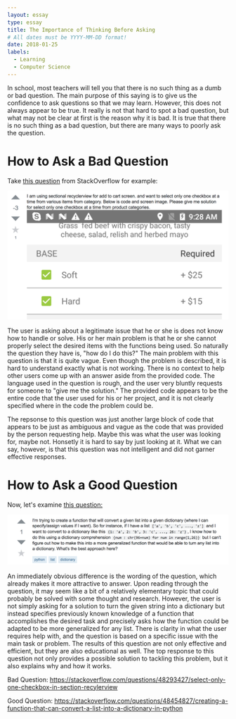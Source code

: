 ```yaml
---
layout: essay
type: essay
title: The Importance of Thinking Before Asking
# All dates must be YYYY-MM-DD format!
date: 2018-01-25
labels:
  - Learning
  - Computer Science
---
```


In school, most teachers will tell you that there is no such thing as a dumb or bad question. The main purpose of this saying is to give us the confidence to ask questions so that we may learn. However, this does not always appear to be true. It really is not that hard to spot a bad question, but what may not be clear at first is the reason why it is bad. It is true that there is no such thing as a bad question, but there are many ways to poorly ask the question. 

# How to Ask a Bad Question

Take [this question](https://stackoverflow.com/questions/48293427/select-only-one-checkbox-in-section-recylerview) from StackOverflow for example: 

<img class="ui large rounded image" src="../images/BadQuestion.png">

The user is asking about a legitimate issue that he or she is does not know how to handle or solve. His or her main problem is that he or she cannot properly select the desired items with the functions being used. So naturally the question they have is, "how do I do this?" The main problem with this question is that it is quite vague. Even though the problem is described, it is hard to understand exactly what is not working. There is no context to help other users come up with an answer aside from the provided code. The language used in the question is rough, and the user very bluntly requests for someone to "give me the solution." The provided code appears to be the entire code that the user used for his or her project, and it is not clearly specified where in the code the problem could be. 

The repsonse to this question was just another large block of code that appears to be just as ambiguous and vague as the code that was provided by the person requesting help. Maybe this was what the user was looking for, maybe not. Honsetly it is hard to say by just looking at it. What we can say, however, is that this question was not intelligent and did not garner effective responses. 

# How to Ask a Good Question

Now, let's examine [this question:](https://stackoverflow.com/questions/48454827/creating-a-function-that-can-convert-a-list-into-a-dictionary-in-python)

<img class="ui large rounded image" src="../images/GoodQuestion.png">

An immediately obvious difference is the wording of the question, which already makes it more attractive to answer. Upon reading through the question, it may seem like a bit of a relatively elementary topic that could probably be solved with some thought and research. However, the user is not simply asking for a solution to turn the given string into a dictionary but instead specifies previously known knowledge of a function that accomplishes the desired task and precisely asks how the function could be adapted to be more generalized for any list. There is clarity in what the user requires help with, and the question is based on a specific issue with the main task or problem. The results of this question are not only effective and efficient, but they are also educational as well. The top response to this question not only provides a possible solution to tackling this problem, but it also explains why and how it works. 

Bad Question: https://stackoverflow.com/questions/48293427/select-only-one-checkbox-in-section-recylerview

Good Question: https://stackoverflow.com/questions/48454827/creating-a-function-that-can-convert-a-list-into-a-dictionary-in-python
